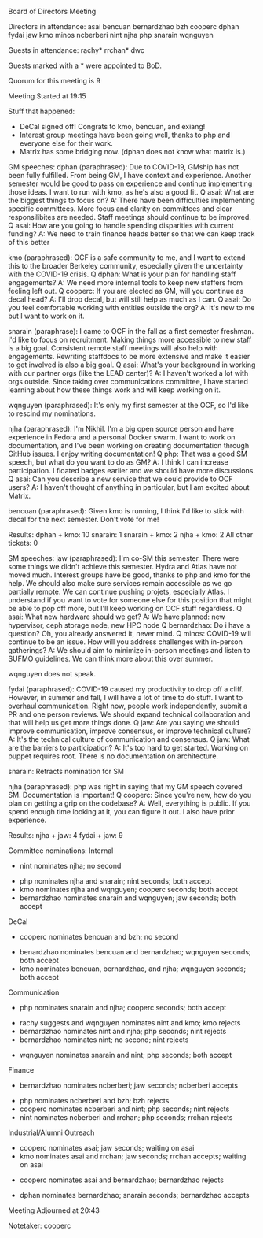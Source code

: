 Board of Directors Meeting

Directors in attendance:
asai
bencuan
bernardzhao
bzh
cooperc
dphan
fydai
jaw
kmo
minos
ncberberi
nint
njha
php
snarain
wqnguyen

Guests in attendance:
rachy*
rrchan*
dwc

Guests marked with a * were appointed to BoD.

Quorum for this meeting is 9

Meeting Started at 19:15


Stuff that happened:
- DeCal signed off! Congrats to kmo, bencuan, and exiang!
- Interest group meetings have been going well, thanks to php and
  everyone else for their work.
- Matrix has some bridging now. (dphan does not know what matrix is.)


GM speeches:
dphan (paraphrased):
Due to COVID-19, GMship has not been fully fulfilled.  From being GM, I have
context and experience.  Another semester would be good to pass on experience
and continue implementing those ideas.  I want to run with kmo, as he's also a
good fit.
Q asai: What are the biggest things to focus on?
A: There have been difficulties implementing specific committees.  More focus
and clarity on committees and clear responsilibites are needed.  Staff meetings
should continue to be improved.
Q asai: How are you going to handle spending disparities with current funding?
A: We need to train finance heads better so that we can keep track of this better

kmo (paraphrased):
OCF is a safe community to me, and I want to extend this to the broader Berkeley
community, especially given the uncertainty with the COVID-19 crisis.
Q dphan: What is your plan for handling staff engagements?
A: We need more internal tools to keep new staffers from feeling left out.
Q cooperc: If you are elected as GM, will you continue as decal head?
A: I'll drop decal, but will still help as much as I can.
Q asai: Do you feel comfortable working with entities outside the org?
A: It's new to me but I want to work on it.

snarain (paraphrase):
I came to OCF in the fall as a first semester freshman.  I'd like to focus on
recruitment.  Making things more accessible to new staff is a big goal.
Consistent remote staff meetings will also help with engagements.  Rewriting
staffdocs to be more extensive and make it easier to get involved is also a big
goal.
Q asai: What's your background in working with our partner orgs (like the LEAD
center)?
A: I haven't worked a lot with orgs outside.  Since taking over communications
committee, I have started learning about how these things work and will keep
working on it.

wqnguyen (paraphrased):
It's only my first semester at the OCF, so I'd like to rescind my nominations.

njha (paraphrased):
I'm Nikhil. I'm a big open source person and have experience in Fedora and a
personal Docker swarm.  I want to work on documentation, and I've been working
on creating documentation through GitHub issues. I enjoy writing documentation!
Q php: That was a good SM speech, but what do you want to do as GM?
A: I think I can increase participation. I floated badges earlier and we should
have more discussions.
Q asai: Can you describe a new service that we could provide to OCF users?
A: I haven't thought of anything in particular, but I am excited about Matrix.

bencuan (paraphrased):
Given kmo is running, I think I'd like to stick with decal for the next
semester. Don't vote for me!

Results:
dphan + kmo: 10
snarain: 1
snarain + kmo: 2
njha + kmo: 2
All other tickets: 0


SM speeches:
jaw (paraphrased):
I'm co-SM this semester.  There were some things we didn't achieve this
semester.  Hydra and Atlas have not moved much.  Interest groups have be good,
thanks to php and kmo for the help.  We should also make sure services remain
accessible as we go partially remote.  We can continue pushing projets,
especially Atlas.  I understand if you want to vote for someone else for this
position that might be able to pop off more, but I'll keep working on OCF stuff
regardless.
Q asai: What new hardware should we get?
A: We have planned: new hypervisor, ceph storage node, new HPC node
Q bernardzhao: Do i have a question? Oh, you already answered it, never mind.
Q minos: COVID-19 will continue to be an issue. How will you address challenges
with in-person gatherings?
A: We should aim to minimize in-person meetings and listen to SUFMO
guidelines. We can think more about this over summer.

wqnguyen does not speak.

fydai (paraphrased):
COVID-19 caused my productivity to drop off a cliff. However, in summer and
fall, I will have a lot of time to do stuff.  I want to overhaul communication.
Right now, people work independently, submit a PR and one person reviews. We
should expand technical collaboration and that will help us get more things
done.
Q jaw: Are you saying we should improve communication, improve consensus, or
improve technical culture?
A: It's the technical culture of communication and consensus.
Q jaw: What are the barriers to participation?
A: It's too hard to get started.  Working on puppet requires root.  There is no
documentation on architecture.

snarain:
Retracts nomination for SM

njha (paraphrased):
php was right in saying that my GM speech covered SM.  Documentation is
important!
Q cooperc: Since you're new, how do you plan on getting a grip on the codebase?
A: Well, everything is public.  If you spend enough time looking at it, you can
figure it out.  I also have prior experience.

Results:
njha + jaw: 4
fydai + jaw: 9


Committee nominations:
Internal
- nint nominates njha; no second
+ php nominates njha and snarain; nint seconds; both accept
+ kmo nominates njha and wqnguyen; cooperc seconds; both accept
+ bernardzhao nominates snarain and wqnguyen; jaw seconds; both accept

DeCal
- cooperc nominates bencuan and bzh; no second
+ benardzhao nominates bencuan and bernardzhao; wqnguyen seconds; both accept
+ kmo nominates bencuan, bernardzhao, and njha; wqnguyen seconds; both accept

Communication
+ php nominates snarain and njha; cooperc seconds; both accept
- rachy suggests and wqnguyen nominates nint and kmo; kmo rejects
- bernardzhao nominates nint and njha; php seconds; nint rejects
- bernardzhao nominates nint; no second; nint rejects
+ wqnguyen nominates snarain and nint; php seconds; both accept

Finance
+ bernardzhao nominates ncberberi; jaw seconds; ncberberi accepts
- php nominates ncberberi and bzh; bzh rejects
- cooperc nominates ncberberi and nint; php seconds; nint rejects
- nint nominates ncberberi and rrchan; php seconds; rrchan rejects

Industrial/Alumni Outreach
* cooperc nominates asai; jaw seconds; waiting on asai
* kmo nominates asai and rrchan; jaw seconds; rrchan accepts; waiting on asai
- cooperc nominates asai and bernardzhao; bernardzhao rejects
+ dphan nominates bernardzhao; snarain seconds; bernardzhao accepts


Meeting Adjourned at 20:43

Notetaker: cooperc
